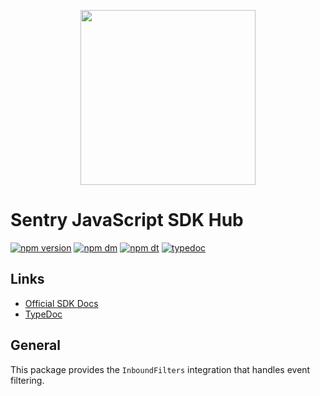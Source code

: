 <p align="center">
  <a href="https://sentry.io" target="_blank" align="center">
    <img src="https://sentry-brand.storage.googleapis.com/sentry-logo-black.png" width="280">
  </a>
  <br />
</p>

# Sentry JavaScript SDK Hub

[![npm version](https://img.shields.io/npm/v/@sentry/transport-inboundfilters.svg)](https://www.npmjs.com/package/@sentry/transport-inboundfilters)
[![npm dm](https://img.shields.io/npm/dm/@sentry/transport-inboundfilters.svg)](https://www.npmjs.com/package/@sentry/transport-inboundfilters)
[![npm dt](https://img.shields.io/npm/dt/@sentry/transport-inboundfilters.svg)](https://www.npmjs.com/package/@sentry/transport-inboundfilters)
[![typedoc](https://img.shields.io/badge/docs-typedoc-blue.svg)](http://getsentry.github.io/sentry-javascript/)

## Links

- [Official SDK Docs](https://docs.sentry.io/quickstart/)
- [TypeDoc](http://getsentry.github.io/sentry-javascript/)

## General

This package provides the `InboundFilters` integration that handles event filtering.
